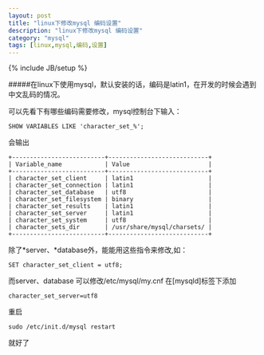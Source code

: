 ```yaml
---
layout: post
title: "linux下修改mysql 编码设置"
description: "linux下修改mysql 编码设置"
category: "mysql"
tags: [linux,mysql,编码,设置]
---
```

{% include JB/setup %}

#####在linux下使用mysql，默认安装的话，编码是latin1，在开发的时候会遇到中文乱码的情况。

可以先看下有哪些编码需要修改，mysql控制台下输入：

	SHOW VARIABLES LIKE 'character_set_%';

会输出

	+--------------------------+----------------------------+
	| Variable_name            | Value                      |
	+--------------------------+----------------------------+
	| character_set_client     | latin1                     |
	| character_set_connection | latin1                     |
	| character_set_database   | utf8                       |
	| character_set_filesystem | binary                     |
	| character_set_results    | latin1                     |
	| character_set_server     | latin1                     |
	| character_set_system     | utf8                       |
	| character_sets_dir       | /usr/share/mysql/charsets/ |
	+--------------------------+----------------------------+

除了*server、*database外，能能用这些指令来修改,如：

	SET character_set_client = utf8;

而server、database 可以修改/etc/mysql/my.cnf
在\[mysqld\]标签下添加

	character_set_server=utf8

重启
	
	sudo /etc/init.d/mysql restart
	
就好了